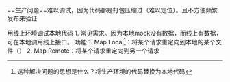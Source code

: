 ==生产问题==难以调试，因为代码都是打包压缩过（难以定位）。且不方便频繁发布来验证

用线上环境调试本地代码
	1. 常见需求。因为本地mock没有数据，而线上有数据，可在本地调用线上接口。
功能
	1. Map Local[^1]：将某个请求重定向到本地的某个文件（）
	2. Map Remote：将某个请求重定向到另一个请求

[^1]: 这种解决问题的思想是什么？将生产环境的代码替换为本地代码
